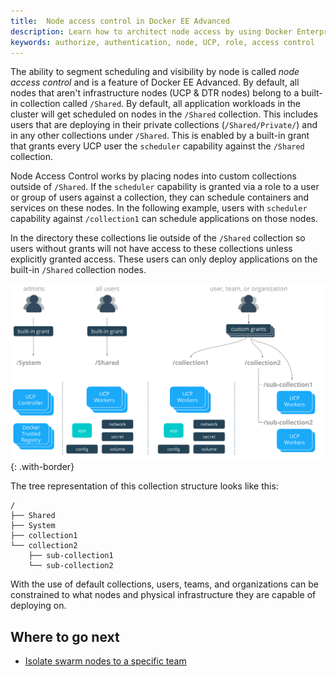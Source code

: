 ```yaml
---
title:  Node access control in Docker EE Advanced
description: Learn how to architect node access by using Docker Enterprise Edition Standard.
keywords: authorize, authentication, node, UCP, role, access control
---
```


The ability to segment scheduling and visibility by node is called
*node access control* and is a feature of Docker EE Advanced. By default,
all nodes that aren't infrastructure nodes (UCP & DTR nodes) belong to a
built-in collection called `/Shared`. By default, all application workloads
in the cluster will get scheduled on nodes in the `/Shared` collection. This
includes users that are deploying in their private collections
(`/Shared/Private/`) and in any other collections under `/Shared`. This is
enabled by a built-in grant that grants every UCP user the `scheduler`
capability against the `/Shared` collection.

Node Access Control works by placing nodes into custom collections outside of
`/Shared`. If the `scheduler` capability is granted via a role to a user or
group of users against a collection, they can schedule
containers and services on these nodes. In the following example, users with
`scheduler` capability against `/collection1` can schedule
applications on those nodes.

In the directory these collections lie outside of the `/Shared`
collection so users without grants will not have access to these collections
unless explicitly granted access. These users can only deploy
applications on the built-in `/Shared` collection nodes.

![image](../images/design-access-control-adv-custom-grant.png){: .with-border}

The tree representation of this collection structure looks like this:

```
/
├── Shared
├── System
├── collection1
└── collection2
    ├── sub-collection1
    └── sub-collection2
```

With the use of default collections, users, teams, and organizations can be
constrained to what nodes and physical infrastructure they are capable of
deploying on.

## Where to go next

- [Isolate swarm nodes to a specific team](isolate-nodes-between-teams.md)